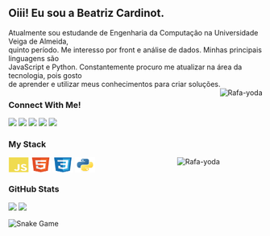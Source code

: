 ## Oiii! Eu sou a Beatriz Cardinot.

<div style="display: inline_block">
 Atualmente sou estudande de Engenharia da Computação na Universidade Veiga de Almeida,<br>
quinto período. Me interesso por front e análise de dados. Minhas principais linguagens são<br>
JavaScript e Python. Constantemente procuro me atualizar na área da tecnologia, pois gosto<br>
de aprender e utilizar meus conhecimentos para criar soluções.
 <img align="right" alt="Rafa-yoda" height="180em" src="https://cdn.discordapp.com/attachments/1272245213905162353/1399029615040790695/download_3.gif?ex=6887835c&is=688631dc&hm=f7e05187cf4425327870714543b3cb8d4bc654f82110bf80412101b8fa908672&"
</div>


<h3> Connect With Me! </h3>
  <div> <!-- REDES SOCIAIS -->
  <a href="https://www.instagram.com/crdntx_/" target="_blank"><img src="https://img.shields.io/badge/-Instagram-%23E4405F?style=for-the-badge&logo=instagram&logoColor=white" target="_blank"></a>
 	<a href="https://www.twitch.tv/cardinot021" target="_blank"><img src="https://img.shields.io/badge/Twitch-9146FF?style=for-the-badge&logo=twitch&logoColor=white" target="_blank"></a>
 <a href="https://discord.gg/gqAkR626" target="_blank"><img src="https://img.shields.io/badge/Discord-7289DA?style=for-the-badge&logo=discord&logoColor=white" target="_blank"></a> 
  <a href = "mailto:cardinotdev@gmail.com"><img src="https://img.shields.io/badge/-Gmail-%23333?style=for-the-badge&logo=gmail&logoColor=white" target="_blank"></a>
  <a href="https://www.linkedin.com/in/beatriz-cardinot-478aab212/" target="_blank"><img src="https://img.shields.io/badge/-LinkedIn-%230077B5?style=for-the-badge&logo=linkedin&logoColor=white" target="_blank"></a> 
</div>

<h3>My Stack</h3>
<div style="display: inline_block">
  <img align="center" alt="Rafa-Js" height="30" width="40" src="https://raw.githubusercontent.com/devicons/devicon/master/icons/javascript/javascript-plain.svg">
  <img align="center" alt="Rafa-HTML" height="30" width="40" src="https://raw.githubusercontent.com/devicons/devicon/master/icons/html5/html5-original.svg">
  <img align="center" alt="Rafa-CSS" height="30" width="40" src="https://raw.githubusercontent.com/devicons/devicon/master/icons/css3/css3-original.svg">
  <img align="center" alt="Rafa-Python" height="30" width="40" src="https://raw.githubusercontent.com/devicons/devicon/master/icons/python/python-original.svg">
  <img align="right" alt="Rafa-yoda" height="180em" src="https://cdn.discordapp.com/attachments/1272245213905162353/1399029615040790695/download_3.gif?ex=6887835c&is=688631dc&hm=f7e05187cf4425327870714543b3cb8d4bc654f82110bf80412101b8fa908672&">
</div>

<h3> GitHub Stats </h3>

<div>
 <img height="180em" src="https://github-readme-stats.vercel.app/api?username=cardinott&theme=midnight-purple&show_icons=true"/>
 <img height="180em" src="https://github-readme-stats.vercel.app/api/top-langs/?username=cardinott&theme=midnight-purple"/>
</div>

 
![Snake Game](https://raw.githubusercontent.com/{cardinott}/{cardinott}/output/github-contribution-grid-snake.svg)


